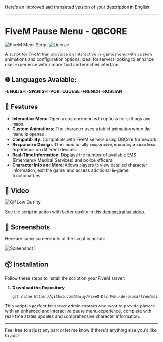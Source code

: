Here's an improved and translated version of your description in English:

---

# FiveM Pause Menu - QBCORE

![FiveM Menu Script](https://img.shields.io/badge/version-2.1.0-brightgreen) ![License](https://img.shields.io/badge/license-MIT-blue)

A script for FiveM that provides an interactive in-game menu with custom animations and configuration options. Ideal for servers looking to enhance user experience with a more fluid and enriched interface.

## 🌐 Languages Avaiable:
-**ENGLISH**
-**SPANISH**
-**PORTUGUESE**
-**FRENCH**
-**RUSSIAN**


## 🚀 Features

- **Interactive Menu**: Open a custom menu with options for settings and maps.
- **Custom Animations**: The character uses a tablet animation when the menu is opened.
- **Compatibility**: Compatible with FiveM servers using QBCore framework.
- **Responsive Design**: The menu is fully responsive, ensuring a seamless experience on different devices.
- **Real-Time Information**: Displays the number of available EMS (Emergency Medical Services) and police officers.
- **Character Info and More**: Allows players to view detailed character information, exit the game, and access additional in-game functionalities.

## 🎥 Video

![Gif Low Quality](https://github.com/Dacuy/QB-Core-Dac-Pause-Menu/blob/main/nui/ui/assets/dacpausemenu2.0.gif)

See the script in action with better quality in this [demonstration video](https://youtu.be/hqTu5igBQCg).

## 📸 Screenshots

Here are some screenshots of the script in action:

![Screenshot 1](https://github.com/Dacuy/QB-Core-Dac-Pause-Menu/blob/main/nui/ui/assets/screenShot.png)

## 📦 Installation

Follow these steps to install the script on your FiveM server:

1. **Download the Repository**

   ```bash
   git clone https://github.com/Dacuy/FiveM-Dac-Menu-de-pausa/tree/main
   ```

This script is perfect for server administrators who want to provide players with an enhanced and interactive pause menu experience, complete with real-time status updates and comprehensive character information.

---

Feel free to adjust any part or let me know if there's anything else you'd like to add!
